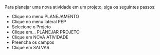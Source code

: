 Para planejar uma nova atividade em um projeto, siga os seguintes passos:

* Clique no menu PLANEJAMENTO
* Clique no menu lateral PEP
* Selecione o Projeto
* Clique em... PLANEJAR PROJETO
* Clique em NOVA ATIVIDADE
* Preencha os campos
* Clique em SALVAR.